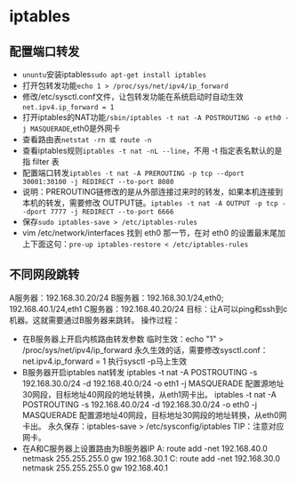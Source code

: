 # iptables

## 配置端口转发

- `ununtu`安装iptables`sudo apt-get install iptables`
- 打开包转发功能`echo 1 > /proc/sys/net/ipv4/ip_forward`
- 修改/etc/sysctl.conf文件，让包转发功能在系统启动时自动生效`net.ipv4.ip_forward = 1`
- 打开iptables的NAT功能`/sbin/iptables -t nat -A POSTROUTING -o eth0 -j MASQUERADE`,eth0是外网卡
- 查看路由表`netstat -rn 或 route -n`
- 查看iptables规则`iptables -t nat -nL --line`，不用 -t 指定表名默认的是指 filter 表
- 配置端口转发`iptables -t nat -A PREROUTING -p tcp --dport 30001:30100 -j REDIRECT --to-port 8080`
- 说明：PREROUTING链修改的是从外部连接过来时的转发，如果本机连接到本机的转发，需要修改 OUTPUT链。`iptables -t nat -A OUTPUT -p tcp --dport 7777 -j REDIRECT --to-port 6666`
- 保存`sudo iptables-save > /etc/iptables-rules`
- vim /etc/network/interfaces 找到 eth0 那一节，在对 eth0 的设置最末尾加上下面这句：`pre-up iptables-restore < /etc/iptables-rules`


## 不同网段跳转
A服务器：192.168.30.20/24
B服务器：192.168.30.1/24,eth0;  192.168.40.1/24,eth1
C服务器：192.168.40.20/24
目标：让A可以ping和ssh到c机器。这就需要通过B服务器来跳转。
操作过程：
- 在B服务器上开启内核路由转发参数
临时生效：echo "1" > /proc/sys/net/ipv4/ip_forward
永久生效的话，需要修改sysctl.conf：net.ipv4.ip_forward = 1
执行sysctl -p马上生效
- B服务器开启iptables nat转发
iptables  -t nat  -A POSTROUTING  -s 192.168.30.0/24 -d 192.168.40.0/24 -o eth1 -j  MASQUERADE
配置源地址30网段，目标地址40网段的地址转换，从eth1网卡出。
iptables -t nat -A POSTROUTING -s 192.168.40.0/24  -d 192.168.30.0/24 -o eth0 -j MASQUERADE
配置源地址40网段，目标地址30网段的地址转换，从eth0网卡出。
永久保存：iptables-save > /etc/sysconfig/iptables
TIP：注意对应网卡。
- 在A和C服务器上设置路由为B服务器IP
A:  route add -net 192.168.40.0 netmask 255.255.255.0 gw 192.168.30.1
C: route add -net 192.168.30.0 netmask 255.255.255.0 gw 192.168.40.1